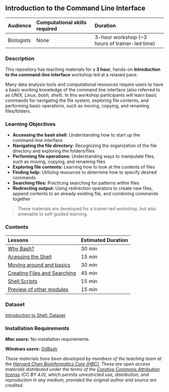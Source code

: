 ## Introduction to the Command Line Interface

| Audience | Computational skills required | Duration |
:----------|:----------|:----------|
| Biologists | None | 3-hour workshop (~3 hours of trainer-led time)|


### Description

This repository has teaching materials for a **3 hour**, hands-on **Introduction to the command-line interface** workshop led at a relaxed pace. 

Many data analysis tools and computational resources require users to have a basic working knowledge of the command line interface (also referred to as *UNIX, Linux, bash, shell*). In this workshop participants will learn basic commands for navigating the file system, exploring file contents, and performing basic operations, such as moving, copying, and renaming files/folders. 

### Learning Objectives

*  **Accessing the bash shell:** Understanding how to start up the command-line interface
*  **Navigating the file directory:** Recognizing the organization of the file directory and exploring the folders/files
*  **Performing file operations:** Understanding ways to manipulate files, such as moving, copying, and renaming files
*  **Exploring file contents:** Learning how to look at the contents of files
*  **Finding help:** Utilizing resources to determine how to specify desired commands
*  **Searching files:** Practicing searching for patterns within files
*  **Redirecting output:** Using redirection operators to create new files, append contents to an already existing file, and combining commands together

> These materials are developed for a trainer-led workshop, but also amenable to self-guided learning.


### Contents

| Lessons            | Estimated Duration |
|:------------------------|:----------|
|[Why Bash?]() | 30 min |
|[Acessing the Shell]() | 15 min |
|[Moving around and basics]() | 30 min |
|[Creating Files and Searching]() | 45 min |
|[Shell Scripts]() | 15 min |
|[Preview of other modules]() | 15 min |



### Dataset
[Introduction to Shell: Dataset](https://www.dropbox.com/s/t3lkyz1pz021222/unix_lesson.tar.gz?dl=1)

### Installation Requirements

***Mac users:***
No installation requirements.

***Windows users:***
[GitBash](https://git-scm.com/download/win)


*These materials have been developed by members of the teaching team at the [Harvard Chan Bioinformatics Core (HBC)](http://bioinformatics.sph.harvard.edu/). These are open access materials distributed under the terms of the [Creative Commons Attribution license](https://creativecommons.org/licenses/by/4.0/) (CC BY 4.0), which permits unrestricted use, distribution, and reproduction in any medium, provided the original author and source are credited.*

